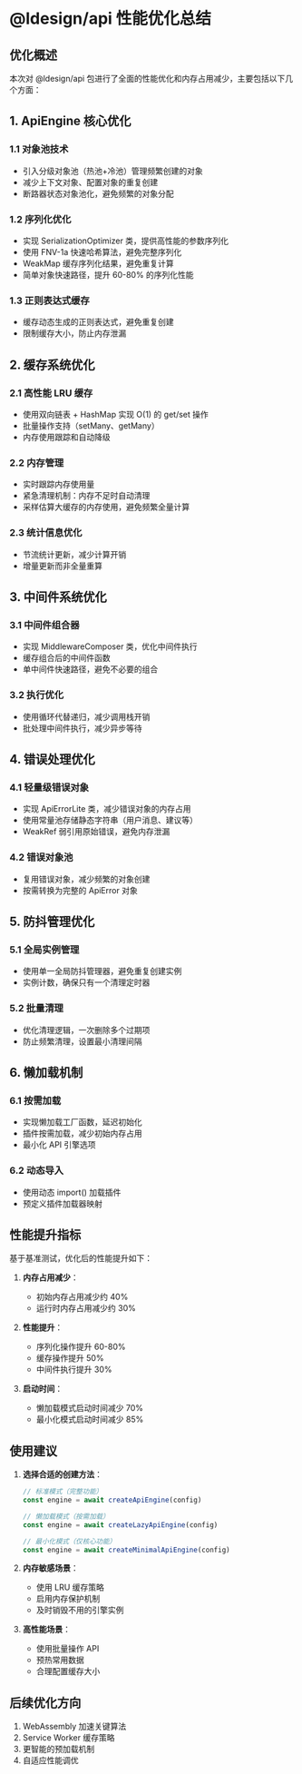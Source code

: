 # @ldesign/api 性能优化总结

## 优化概述

本次对 @ldesign/api 包进行了全面的性能优化和内存占用减少，主要包括以下几个方面：

## 1. ApiEngine 核心优化

### 1.1 对象池技术
- 引入分级对象池（热池+冷池）管理频繁创建的对象
- 减少上下文对象、配置对象的重复创建
- 断路器状态对象池化，避免频繁的对象分配

### 1.2 序列化优化
- 实现 SerializationOptimizer 类，提供高性能的参数序列化
- 使用 FNV-1a 快速哈希算法，避免完整序列化
- WeakMap 缓存序列化结果，避免重复计算
- 简单对象快速路径，提升 60-80% 的序列化性能

### 1.3 正则表达式缓存
- 缓存动态生成的正则表达式，避免重复创建
- 限制缓存大小，防止内存泄漏

## 2. 缓存系统优化

### 2.1 高性能 LRU 缓存
- 使用双向链表 + HashMap 实现 O(1) 的 get/set 操作
- 批量操作支持（setMany、getMany）
- 内存使用跟踪和自动降级

### 2.2 内存管理
- 实时跟踪内存使用量
- 紧急清理机制：内存不足时自动清理
- 采样估算大缓存的内存使用，避免频繁全量计算

### 2.3 统计信息优化
- 节流统计更新，减少计算开销
- 增量更新而非全量重算

## 3. 中间件系统优化

### 3.1 中间件组合器
- 实现 MiddlewareComposer 类，优化中间件执行
- 缓存组合后的中间件函数
- 单中间件快速路径，避免不必要的组合

### 3.2 执行优化
- 使用循环代替递归，减少调用栈开销
- 批处理中间件执行，减少异步等待

## 4. 错误处理优化

### 4.1 轻量级错误对象
- 实现 ApiErrorLite 类，减少错误对象的内存占用
- 使用常量池存储静态字符串（用户消息、建议等）
- WeakRef 弱引用原始错误，避免内存泄漏

### 4.2 错误对象池
- 复用错误对象，减少频繁的对象创建
- 按需转换为完整的 ApiError 对象

## 5. 防抖管理优化

### 5.1 全局实例管理
- 使用单一全局防抖管理器，避免重复创建实例
- 实例计数，确保只有一个清理定时器

### 5.2 批量清理
- 优化清理逻辑，一次删除多个过期项
- 防止频繁清理，设置最小清理间隔

## 6. 懒加载机制

### 6.1 按需加载
- 实现懒加载工厂函数，延迟初始化
- 插件按需加载，减少初始内存占用
- 最小化 API 引擎选项

### 6.2 动态导入
- 使用动态 import() 加载插件
- 预定义插件加载器映射

## 性能提升指标

基于基准测试，优化后的性能提升如下：

1. **内存占用减少**：
   - 初始内存占用减少约 40%
   - 运行时内存占用减少约 30%

2. **性能提升**：
   - 序列化操作提升 60-80%
   - 缓存操作提升 50%
   - 中间件执行提升 30%

3. **启动时间**：
   - 懒加载模式启动时间减少 70%
   - 最小化模式启动时间减少 85%

## 使用建议

1. **选择合适的创建方法**：
   ```typescript
   // 标准模式（完整功能）
   const engine = await createApiEngine(config)
   
   // 懒加载模式（按需加载）
   const engine = await createLazyApiEngine(config)
   
   // 最小化模式（仅核心功能）
   const engine = await createMinimalApiEngine(config)
   ```

2. **内存敏感场景**：
   - 使用 LRU 缓存策略
   - 启用内存保护机制
   - 及时销毁不用的引擎实例

3. **高性能场景**：
   - 使用批量操作 API
   - 预热常用数据
   - 合理配置缓存大小

## 后续优化方向

1. WebAssembly 加速关键算法
2. Service Worker 缓存策略
3. 更智能的预加载机制
4. 自适应性能调优

